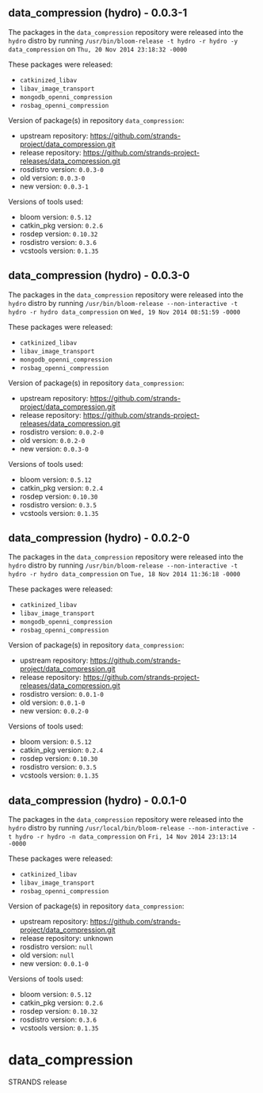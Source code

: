 ## data_compression (hydro) - 0.0.3-1

The packages in the `data_compression` repository were released into the `hydro` distro by running `/usr/bin/bloom-release -t hydro -r hydro -y data_compression` on `Thu, 20 Nov 2014 23:18:32 -0000`

These packages were released:
- `catkinized_libav`
- `libav_image_transport`
- `mongodb_openni_compression`
- `rosbag_openni_compression`

Version of package(s) in repository `data_compression`:
- upstream repository: https://github.com/strands-project/data_compression.git
- release repository: https://github.com/strands-project-releases/data_compression.git
- rosdistro version: `0.0.3-0`
- old version: `0.0.3-0`
- new version: `0.0.3-1`

Versions of tools used:
- bloom version: `0.5.12`
- catkin_pkg version: `0.2.6`
- rosdep version: `0.10.32`
- rosdistro version: `0.3.6`
- vcstools version: `0.1.35`


## data_compression (hydro) - 0.0.3-0

The packages in the `data_compression` repository were released into the `hydro` distro by running `/usr/bin/bloom-release --non-interactive -t hydro -r hydro data_compression` on `Wed, 19 Nov 2014 08:51:59 -0000`

These packages were released:
- `catkinized_libav`
- `libav_image_transport`
- `mongodb_openni_compression`
- `rosbag_openni_compression`

Version of package(s) in repository `data_compression`:
- upstream repository: https://github.com/strands-project/data_compression.git
- release repository: https://github.com/strands-project-releases/data_compression.git
- rosdistro version: `0.0.2-0`
- old version: `0.0.2-0`
- new version: `0.0.3-0`

Versions of tools used:
- bloom version: `0.5.12`
- catkin_pkg version: `0.2.4`
- rosdep version: `0.10.30`
- rosdistro version: `0.3.5`
- vcstools version: `0.1.35`


## data_compression (hydro) - 0.0.2-0

The packages in the `data_compression` repository were released into the `hydro` distro by running `/usr/bin/bloom-release --non-interactive -t hydro -r hydro data_compression` on `Tue, 18 Nov 2014 11:36:18 -0000`

These packages were released:
- `catkinized_libav`
- `libav_image_transport`
- `mongodb_openni_compression`
- `rosbag_openni_compression`

Version of package(s) in repository `data_compression`:
- upstream repository: https://github.com/strands-project/data_compression.git
- release repository: https://github.com/strands-project-releases/data_compression.git
- rosdistro version: `0.0.1-0`
- old version: `0.0.1-0`
- new version: `0.0.2-0`

Versions of tools used:
- bloom version: `0.5.12`
- catkin_pkg version: `0.2.4`
- rosdep version: `0.10.30`
- rosdistro version: `0.3.5`
- vcstools version: `0.1.35`


## data_compression (hydro) - 0.0.1-0

The packages in the `data_compression` repository were released into the `hydro` distro by running `/usr/local/bin/bloom-release --non-interactive -t hydro -r hydro -n data_compression` on `Fri, 14 Nov 2014 23:13:14 -0000`

These packages were released:
- `catkinized_libav`
- `libav_image_transport`
- `rosbag_openni_compression`

Version of package(s) in repository `data_compression`:
- upstream repository: https://github.com/strands-project/data_compression.git
- release repository: unknown
- rosdistro version: `null`
- old version: `null`
- new version: `0.0.1-0`

Versions of tools used:
- bloom version: `0.5.12`
- catkin_pkg version: `0.2.6`
- rosdep version: `0.10.32`
- rosdistro version: `0.3.6`
- vcstools version: `0.1.35`


data_compression
================

STRANDS release
